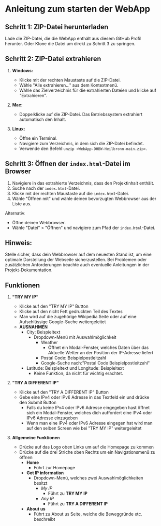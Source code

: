 # Anleitung zum starten der WebApp

## Schritt 1: ZIP-Datei herunterladen

Lade die ZIP-Datei, die die WebApp enthält aus diesem GitHub Profil herunter. Oder Klone die Datei um direkt zu Schritt 3 zu springen.

## Schritt 2: ZIP-Datei extrahieren

1. **Windows:**
   - Klicke mit der rechten Maustaste auf die ZIP-Datei.
   - Wähle "Alle extrahieren..." aus dem Kontextmenü.
   - Wähle das Zielverzeichnis für die extrahierten Dateien und klicke auf "Extrahieren".

2. **Mac:**
   - Doppelklicke auf die ZIP-Datei. Das Betriebssystem extrahiert automatisch den Inhalt.

3. **Linux:**
   - Öffne ein Terminal.
   - Navigiere zum Verzeichnis, in dem sich die ZIP-Datei befindet.
   - Verwende den Befehl `unzip <WebApp-DHBW-Heilbronn-main.zip>`.

## Schritt 3: Öffnen der `index.html`-Datei im Browser

1. Navigiere in das extrahierte Verzeichnis, dass den Projektinhalt enthält.
2. Suche nach der `index.html`-Datei.
3. Klicke mit der rechten Maustaste auf die `index.html`-Datei.
4. Wähle "Öffnen mit" und wähle deinen bevorzugten Webbrowser aus der Liste aus.

Alternativ:
- Öffne deinen Webbrowser.
- Wähle "Datei" > "Öffnen" und navigiere zum Pfad der `index.html`-Datei.

## Hinweis:

Stelle sicher, dass dein Webbrowser auf dem neuesten Stand ist, um eine optimale Darstellung der Webseite sicherzustellen. Bei Problemen oder zusätzlichen Anforderungen beachte auch eventuelle Anleitungen in der Projekt-Dokumentation.

## Funktionen

1. **"TRY MY IP"**
   - Klicke auf den "TRY MY IP" Button
   - Klicke auf den nicht Fett gedruckten Teil des Textes
   - Man wird auf die zugehörige Wikipedia Seite oder auf eine Aufschlüssige Google-Suche weitergeleitet
   - **AUSNAHMEN**
     - City: Beispieltext
       - Dropdown-Menü mit Auswahlmöglichkeit
         - Weather
           - Öffnet ein Modal-Fenster, welches Daten über das Aktuelle Wetter an der Position der IP-Adresse liefert
         -  Postal Code: Beispielpostleitzahl
           - Google-Suche nach:"Postal Code Beispielpostleitzahl"
     - Latitude: Beispieltext und Longitude: Beispieltext
       - Keine Funktion, da nicht für wichtig erachtet.

2. **"TRY A DIFFERENT IP"**
   - Klicke auf den "TRY A DIFFERENT IP" Button
   - Gebe eine IPv4 oder IPv6 Adresse in das Textfeld ein und drücke den Submit Button
     - Falls du keine IPv4 oder IPv6 Adresse eingegeben hast öffnet sich ein Modal-Fenster, welches dich auffordert eine IPv4 oder IPv6 Adresse einzugeben
     - Wenn man eine IPv4 oder IPv6 Adresse eingegen hat wird man auf den selben Screen wie bei "TRY MY IP" weitergeleitet

3. **Allgemeine Funktionen**
   - Drücke auf das Logo oben Links um auf die Homepage zu kommen
   - Drücke auf die drei Striche oben Rechts um ein Navigationsmenü zu öffnen
     - **Home**
       - Führt zur Homepage
     - **Get IP information**
       - Dropdown-Menü, welches zwei Auswahlmöglichkeiten besitzt
         - *My IP*
           - Führt zu **TRY MY IP**
         - *Any IP*
           - Führt zu **TRY A DIFFERENT IP**
     - **About us**
       - Führt zu About us Seite, welche die Beweggründe etc. beschreibt
